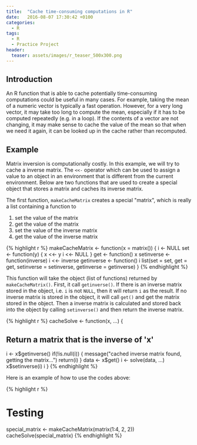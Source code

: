 ```yaml
---
title:  "Cache time-consuming computations in R"
date:   2016-08-07 17:30:42 +0100
categories:
  - R
tags:
  - R
  - Practice Project
header:
  teaser: assets/images/r_teaser_500x300.png
---
```


## Introduction
An R function that is able to cache potentially time-consuming computations could be useful in many cases. For example, taking the mean of a numeric vector is typically a fast operation. However, for a very long vector, it may take too long to compute the mean, especially if it has to be computed repeatedly (e.g. in a loop). If the contents of a vector are not changing, it may make sense to cache the value of the mean so that when we need it again, it can be looked up in the cache rather than recomputed.

## Example
Matrix inversion is computationally costly. In this example, we will try to cache a inverse matrix. The `<<-` operator which can be used to assign a value to an object in an environment that is different from the current environment. Below are two functions that are used to create a special object that stores a matrix and caches its inverse matrix.

The first function, `makeCacheMatrix` creates a special "matrix", which is really a list containing a function to

1. set the value of the matrix
2. get the value of the matrix
3. set the value of the inverse matrix
4. get the value of the inverse matrix

{% highlight r %}
makeCacheMatrix <- function(x = matrix()) {
  i <- NULL
  set <- function(y) {
    x <<- y
    i <<- NULL
  }
  get <- function() x
  setinverse <- function(inverse) i <<- inverse
  getinverse <- function() i
  list(set = set,
       get = get,
       setinverse = setinverse,
       getinverse = getinverse)
}
{% endhighlight %}

This function will take the object (list of functions) returned by `makeCacheMatrix()`. First, it call `getinverse()`. If there is an inverse matrix stored in the object, i.e. `i` is not `NULL`, then it will return `i` as the result. If no inverse matrix is stored in the object, it will call `get()` and get the matrix stored in the object. Then a inverse matrix is calculated and stored back into the object by calling `setinverse()` and then return the inverse matrix.

{% highlight r %}
cacheSolve <- function(x, ...) {
  ## Return a matrix that is the inverse of 'x'
  i <- x$getinverse()
  if(!is.null(i)) {
    message("cached inverse matrix found, getting the matrix...")
    return(i)
  }
  data <- x$get()
  i <- solve(data, ...)
  x$setinverse(i)
  i
}
{% endhighlight %}

Here is an example of how to use the codes above:

{% highlight r %}
# Testing
special_matrix <- makeCacheMatrix(matrix(1:4, 2, 2))
cacheSolve(special_matrix)
{% endhighlight %}
